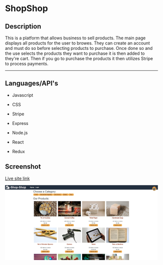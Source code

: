 # ShopShop

## Description

This is a platform that allows business to sell products. The main page 
displays all products for the user to browes. They can create an account and must
do so before selecting products to purchase. Once done so and the use selects the products
they want to purchase it is then added to they're cart. Then if you go to purchase the products
it then utilizes Stripe to process payments. 

---

## Languages/API's

* Javascript
* CSS

* Stripe
* Express
* Node.js
* React
* Redux


## Screenshot

[Live site link](https://shopshop-project.herokuapp.com/)

![Screen shot of page](assets/Screenshot-1.jpg)
